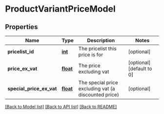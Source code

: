 # ProductVariantPriceModel

## Properties
Name | Type | Description | Notes
------------ | ------------- | ------------- | -------------
**pricelist_id** | [**int**](.md) | The pricelist this price is for | [optional] 
**price_ex_vat** | [**float**](.md) | The price excluding vat | [optional] [default to 0]
**special_price_ex_vat** | [**float**](.md) | The special price excluding vat (a discounted price) | [optional] 


[[Back to Model list]](../README.md#documentation-for-models) [[Back to API list]](../README.md#documentation-for-api-endpoints) [[Back to README]](../README.md)


